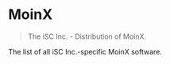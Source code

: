 # MoinX

> The iSC Inc. - Distribution of MoinX.

The list of all iSC Inc.-specific MoinX software.
